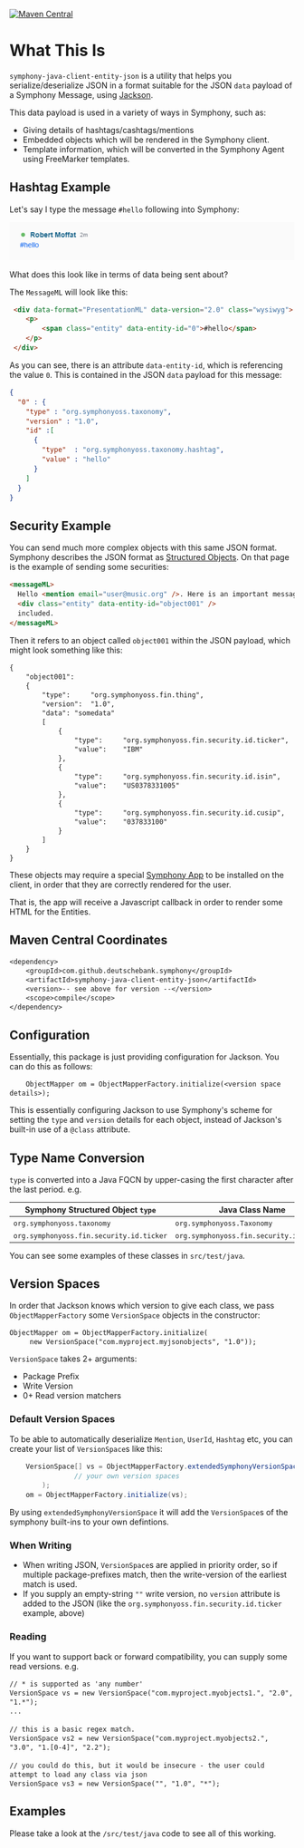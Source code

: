 [![Maven Central](https://img.shields.io/maven-central/v/com.github.deutschebank.symphony/symphony-java-client-parent)](https://search.maven.org/search?q=com.github.deutschebank.symphony)

# What This Is

`symphony-java-client-entity-json` is a utility that helps you serialize/deserialize JSON in a format suitable for the JSON `data` payload of a Symphony Message, using [Jackson](https://github.com/FasterXML/jackson).

This data payload is used in a variety of ways in Symphony, such as:

 - Giving details of hashtags/cashtags/mentions
 - Embedded objects which will be rendered in the Symphony client.
 - Template information, which will be converted in the Symphony Agent using FreeMarker templates.

## Hashtag Example

Let's say I type the message `#hello` following into Symphony:

![Hello](images/hello.png)

What does this look like in terms of data being sent about?

The `MessageML` will look like this:

```html
 <div data-format="PresentationML" data-version="2.0" class="wysiwyg">
    <p>
        <span class="entity" data-entity-id="0">#hello</span> 
    </p>
 </div>
```

As you can see, there is an attribute `data-entity-id`, which is referencing the value `0`.  This is contained in the JSON `data` payload for this message:

```json
{
  "0" : {
    "type" : "org.symphonyoss.taxonomy",
    "version" : "1.0",
    "id" :[ 
      {
        "type"  : "org.symphonyoss.taxonomy.hashtag",
        "value" : "hello"
      }
    ]
  }
}
```

## Security Example

You can send much more complex objects with this same JSON format.  Symphony describes the JSON format as [Structured Objects](https://developers.symphony.com/symphony-developer/docs/objects).  On that page is the example of sending some securities:

```html
<messageML>
  Hello <mention email="user@music.org" />. Here is an important message with an
  <div class="entity" data-entity-id="object001" /> 
  included.
</messageML>
```

Then it refers to an object called `object001` within the JSON payload, which might look something like this:

```
{
    "object001":
    {
        "type":     "org.symphonyoss.fin.thing",
        "version":  "1.0",
        "data": "somedata"
        [
            {
                "type":     "org.symphonyoss.fin.security.id.ticker",
                "value":    "IBM"
            },
            {
                "type":     "org.symphonyoss.fin.security.id.isin",
                "value":    "US0378331005"
            },
            {
                "type":     "org.symphonyoss.fin.security.id.cusip",
                "value":    "037833100"
            }
        ]
    }
}
```

These objects may require a special [Symphony App](https://symphony.com/resource/app-directory/) to be installed on the client, in order that they are correctly rendered for the user.  

That is, the app will receive a Javascript callback in order to render some HTML for the Entities.

## Maven Central Coordinates

```
<dependency>
    <groupId>com.github.deutschebank.symphony</groupId>
    <artifactId>symphony-java-client-entity-json</artifactId>
    <version>-- see above for version --</version>
    <scope>compile</scope>
</dependency>
```

## Configuration

Essentially, this package is just providing configuration for Jackson.  You can do this as follows:

```
    ObjectMapper om = ObjectMapperFactory.initialize(<version space details>);
```

This is essentially configuring Jackson to use Symphony's scheme for setting the `type` and `version` details for each object, instead of Jackson's built-in use of a `@class` attribute. 

## Type Name Conversion

`type` is converted into a Java FQCN by upper-casing the first character after the last period. e.g.


|Symphony Structured Object `type`|Java Class Name                      |
|-----------------------------------|-------------------------------------|
|`org.symphonyoss.taxonomy`         |`org.symphonyoss.Taxonomy`|
|`org.symphonyoss.fin.security.id.ticker`|`org.symphonyoss.fin.security.id.Ticker`|


You can see some examples of these classes in `src/test/java`.

## Version Spaces

In order that Jackson knows which version to give each class, we pass `ObjectMapperFactory` some `VersionSpace` objects in the constructor:

```
ObjectMapper om = ObjectMapperFactory.initialize(
     new VersionSpace("com.myproject.myjsonobjects", "1.0"));
```

`VersionSpace` takes 2+ arguments:
 - Package Prefix
 - Write Version
 - 0+ Read version matchers
 
### Default Version Spaces

To be able to automatically deserialize `Mention`, `UserId`, `Hashtag` etc, you can create your list of `VersionSpace`s like this:

```java
	VersionSpace[] vs = ObjectMapperFactory.extendedSymphonyVersionSpace(
				// your own version spaces
		);
	om = ObjectMapperFactory.initialize(vs);
```

By using `extendedSymphonyVersionSpace` it will add the `VersionSpace`s of the symphony built-ins to your own defintions.


### When Writing

- When writing JSON, `VersionSpace`s are applied in priority order, so if multiple package-prefixes match, then the write-version of the earliest match is used.
- If you supply an empty-string `""` write version, no `version` attribute is added to the JSON (like the `org.symphonyoss.fin.security.id.ticker` example, above)

### Reading 

If you want to support back or forward compatibility, you can supply some read versions.  e.g.

```
// * is supported as 'any number'
VersionSpace vs = new VersionSpace("com.myproject.myobjects1.", "2.0", "1.*");
...

// this is a basic regex match.
VersionSpace vs2 = new VersionSpace("com.myproject.myobjects2.", "3.0", "1.[0-4]", "2.2");

// you could do this, but it would be insecure - the user could attempt to load any class via json
VersionSpace vs3 = new VersionSpace("", "1.0", "*");
```

## Examples

Please take a look at the `/src/test/java` code to see all of this working.  






